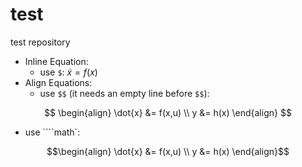 # test
test repository

- Inline Equation: 
  - use `$`: $\dot{x} = f(x)$
- Align Equations:
  - use `$$` (it needs an empty line before `$$`):

$$
\begin{align}
\dot{x} &= f(x,u) \\
y &= h(x)
\end{align}
$$
  - use ````math`:
```math
\begin{align}
\dot{x} &= f(x,u) \\
y &= h(x)
\end{align}
```
